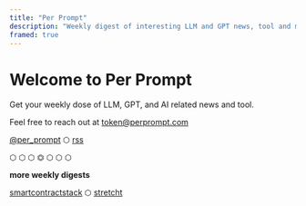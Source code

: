 ```yaml
---
title: "Per Prompt"
description: "Weekly digest of interesting LLM and GPT news, tool and misc tech."
framed: true
---
```


# Welcome to Per Prompt

Get your weekly dose of LLM, GPT, and AI related news and tool.

Feel free to reach out at token@perprompt.com

[@per_prompt](https://twitter.com/per_prompt) ⬡ [rss](https://perprompt.com/index.xml)

⬡ ⬡ ⬡ ⏣ ⬡ ⬡ ⬡

**more weekly digests**

[smartcontractstack](https://smartcontractstack.com) ⬡ [stretcht](https://stretcht.com)
